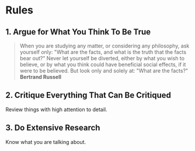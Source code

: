 # Rules

## 1. Argue for What You Think To Be True

> When you are studying any matter, or considering any philosophy, ask yourself only: "What are the facts, and what is the truth that the facts bear out?" Never let yourself be diverted, either by what you wish to believe, or by what you think could have beneficial social effects, if it were to be believed. But look only and solely at: "What are the facts?"
> **Bertrand Russell**

## 2. Critique Everything That Can Be Critiqued

Review things with high attention to detail.

## 3. Do Extensive Research

Know what you are talking about.
